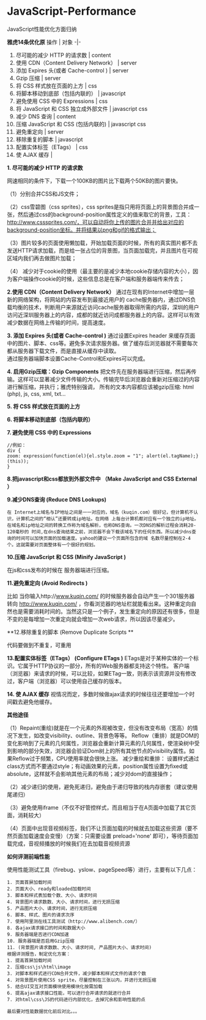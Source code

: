 # JavaScript-Performance
JavaScript性能优化方面归纳

**雅虎14条优化原**
操作 | 对象
-|-
1. 尽可能的减少 HTTP 的请求数 | content
2. 使用 CDN（Content Delivery Network） | server
3. 添加 Expires 头(或者 Cache-control ) | server
4. Gzip 压缩 | server
5. 将 CSS 样式放在页面的上方 | css
6. 将脚本移动到底部（包括内联的） | javascript
7. 避免使用 CSS 中的 Expressions | css
8. 将 JavaScript 和 CSS 独立成外部文件 | javascript css
9. 减少 DNS 查询 | content
10. 压缩 JavaScript 和 CSS (包括内联的) | javascript css
11. 避免重定向 | server
12. 移除重复的脚本 | javascript
13. 配置实体标签（ETags） | css
14. 使 AJAX 缓存 | 

**1. 尽可能的减少 HTTP 的请求数**

网速相同的条件下，下载一个100KB的图片比下载两个50KB的图片要快。 

（1）分别合并CSS和JS文件；  

（2）css雪碧图（css sprites），css sprites是指只用将页面上的背景图合并成一张，然后通过css的background-position属性定义的值来取它的背景，工具：http://www.csssprites.com/，可以自动将你上传的图片合并并给出对应的background-position坐标。并将结果以png和gif的格式输出； 

（3）图片较多的页面使用懒加载，开始加载页面的时候，所有的真实图片都不去发送HTTP请求加载，而是给一张占位的背景图，当页面加载完，并且图片在可视区域内我们再去做图片加载；  

（4） 减少对于cookie的使用（最主要的是减少本地cookie存储内容的大小），因为客户端操作cookie的时候，这些信息总是在客户端和服务器端传来传去；

**2.使用 CDN（Content Delivery Network）**
通过在现有的Internet中增加一层新的网络架构，将网站的内容发布到最接近用户的 cache服务器内，通过DNS负载均衡的技术，判断用户来源就近访问cache服务器取得所需的内容，深圳的用户访问近深圳服务器上的内容，成都的就近访问成都服务器上的内容。这样可以有效减少数据在网络上传输的时间，提高速度。

**3. 添加 Expires 头(或者 Cache-control )**
通过设置Expires header 来缓存页面中的图片、脚本、css等。避免多次请求服务器。做了缓存后浏览器就不需要每次都从服务器下载文件，而是直接从缓存中读取。  
通过服务器端脚本设置Cache-Control和Expires可以完成。

**4. 启用Gzip压缩：Gzip Components**
把文件先在服务器端进行压缩，然后再传输。这样可以显著减少文件传输的大小。传输完毕后浏览器会重新对压缩过的内容进行解压缩，并执行；雅虎特别强调， 所有的文本内容都应该被gzip压缩: html (php), js, css, xml, txt… 

**5. 将 CSS 样式放在页面的上方**

**6. 将脚本移动到底部（包括内联的）**

**7. 避免使用 CSS 中的 Expressions**
```
//例如：
div { 
zoom: expression(function(el){el.style.zoom = "1"; alert(el.tagName);}(this)); 
} 
```
**8.把javascript和css都放到外部文件中 （Make JavaScript and CSS External ）**

**9.减少DNS查询 (Reduce DNS Lookups)** 

`在 Internet上域名与IP地址之间是一一对应的，域名（kuqin.com）很好记，但计算机不认识，计算机之间的“相认”还要转成ip地址。在网络 上每台计算机都对应有一个独立的ip地址。在域名和ip地址之间的转换工作称为域名解析，也称DNS查询。一次DNS的解析过程会消耗20-120毫秒的 时间,在dns查询结束之前，浏览器不会下载该域名下的任何东西。所以减少dns查询的时间可以加快页面的加载速度。yahoo的建议一个页面所包含的域 名数尽量控制在2-4个。这就需要对页面整体有一个很好的规划。`

**10.压缩 JavaScript 和 CSS (Minify JavaScript )**  

在js和css发布的时候在 服务器端进行压缩。

**11.避免重定向 (Avoid Redirects )**  

比如 当你输入http://www.kuqin.com/ 的时候服务器会自动产生一个301服务器转向 http://www.kuqin.com/ ，你看浏览器的地址栏就能看出来。这种重定向自然也是需要消耗时间的。当然这只是一个例子，发生重定向的原因还有很多，但是不变的是每增加一次重定向就会增加一次web请求，所以因该尽量减少。

**12.移除重复的脚本 (Remove Duplicate Scripts **   

代码要做到不重复，可重用

**13.配置实体标签（ETags） (Configure ETags )** 
ETags是对于某种实体的一个标识。它属于HTTP协议的一部分，所有的Web服务器都支持这个特性。
客户端（浏览器）来请求的时候，可以比较，如果ETag一致，则表示该资源并没有修改过，客户端（浏览器）可以使用自己缓存的版本。

**14. 使 AJAX 缓存**
视情况而定，多数时候做ajax请求的时候往往还要增加一个时间戳去避免他缓存。

**其他途径** 

（1）Repaint(重绘)就是在一个元素的外观被改变，但没有改变布局（宽高）的情况下发生，如改变visibility、outline、背景色等等。 
Reflow（重排）就是DOM的变化影响到了元素的几何属性，浏览器会重新计算元素的几何属性，使渲染树中受到影响的部分失效，浏览器会验证Dom树上的所有其他节点的visibility属性。如果Reflow过于频繁，CPU使用率就会很快上涨。 
减少重绘和重排： 设置样式通过class方式而不要通过style；有动画效果的元素，position属性设置为fixed或absolute，这样就不会影响其他元素的布局；减少对dom的直接操作； 

（2）减少递归的使用，避免死递归，避免由于递归导致的栈内存嵌套（建议使用尾递归）

（3）避免使用iframe（不仅不好管控样式，而且相当于在A页面中加载了其它页面，消耗较大） 

（4）页面中出现音视频标签，我们不让页面加载的时候就去加载这些资源（要不然页面加载速度会变慢）（方案：只需要设置 preload='none' 即可），等待页面加载完成，音视频播放的时候我们在去加载音视频资源

**如何评测前端性能** 

使用性能测试工具（firebug、yslow、pageSpeed等）进行，主要有以下几点：
```
1. 页面首屏加载时间
2. 页面大小、ready和loaded加载时间
3. 脚本和样式表加载个数、大小、请求时间
4. 背景图片请求数数、大小、请求时间，进行无损压缩
5. 产品图片大小、请求时间，进行无损压缩
6. 脚本、样式、图片的请求次序
7. 使用阿里测在线工具测试（http://www.alibench.com/）
8. 各ajax请求接口的时间和数据大小
9. 服务器端是否进行CDN加速
10. 服务器端是否启用Gzip压缩
11. (背景图片请求数数、大小、请求时间, 产品图片大小、请求时间)
根据评测报告，制定优化方案：
1. 提高首屏加载时间
2. 压缩css\js\html\image
3. 对脚本和样式进行CDN合并文件，减少脚本和样式文件的请求个数
4. 对背景图片使用CSS sprite，尽量控制在三张以内，并进行无损压缩
5. 结合UI交互对页面模块使用模块化按需加载
6. 提高ajax请求接口性能，可以进行合并请求的就进行合并
7. 对html\css\JS的代码进行内部优化，去掉冗余和影响性能的点

最后要对性能数据优化前后对比。。。
```